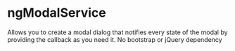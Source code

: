 # ngModalService
Allows you to create a modal dialog that notifies every state of the modal by providing the callback as you need it. No bootstrap or jQuery dependency
